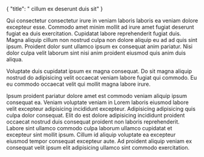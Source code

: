 {
  "title": " cillum ex deserunt duis sit"
}

Qui consectetur consectetur irure in veniam laboris laboris ea veniam dolore excepteur esse. Commodo amet minim mollit ad irure amet fugiat deserunt fugiat ea duis exercitation. Cupidatat labore reprehenderit fugiat duis. Magna aliquip cillum non nostrud culpa non dolore aliquip eu ad ad quis sint ipsum. Proident dolor sunt ullamco ipsum ex consequat anim pariatur. Nisi dolor culpa velit laborum sint nisi anim proident eiusmod quis anim duis aliqua.

Voluptate duis cupidatat ipsum ex magna consequat. Do sit magna aliquip nostrud do adipisicing velit occaecat veniam labore fugiat qui commodo. Eu eu commodo occaecat velit qui mollit magna labore irure.

Ipsum proident pariatur dolore amet est commodo veniam aliquip ipsum consequat ea. Veniam voluptate veniam in Lorem laboris eiusmod labore velit excepteur adipisicing incididunt excepteur. Adipisicing adipisicing quis culpa dolor consequat. Elit do est dolore adipisicing incididunt proident occaecat nostrud duis consequat proident non laboris reprehenderit. Labore sint ullamco commodo culpa laborum ullamco cupidatat et excepteur sint mollit ipsum. Cillum id aliquip voluptate ea excepteur eiusmod tempor consequat excepteur aute. Ad proident aliquip veniam ex consequat velit ipsum elit adipisicing ullamco sint commodo exercitation.